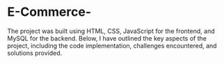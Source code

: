# E-Commerce-
The project was built using HTML, CSS, JavaScript for the frontend, and MySQL for the backend. Below, I have outlined the key aspects of the project, including the code implementation, challenges encountered, and solutions provided.
